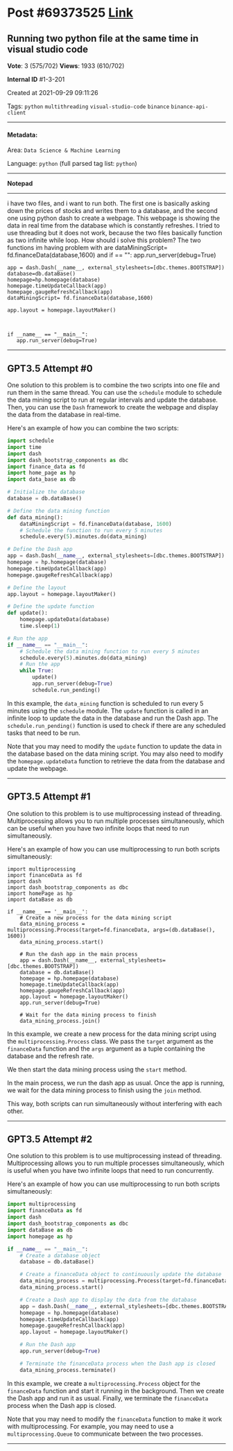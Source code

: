 
# Post \#69373525 [Link](https://stackoverflow.com/questions/69373525/)

## Running two python file at the same time in visual studio code

**Vote**: 3 (575/702) **Views**: 1933 (610/702) 

**Internal ID** \#1-3-201

Created at 2021-09-29 09:11:26

Tags: `python` `multithreading` `visual-studio-code` `binance` `binance-api-client`

----------

#### Metadata:

Area: `Data Science & Machine Learning`

Language: `python` (full parsed tag list: `python`)

----------

**Notepad**


----------

i have two files, and i want to run both. The first one is basically asking down the prices of stocks and writes them to a database, and the second one using python dash to create a webpage. This webpage is showing the data in real time from the database which is constantly refreshes. I tried to use threading but it does not work, because the two files basically function as two infinite while loop. How should i solve this problem?
The two functions im having problem with are
dataMiningScript= fd.financeData(database,1600)
and
if  == "":
app.run_server(debug=True)
```
app = dash.Dash(__name__, external_stylesheets=[dbc.themes.BOOTSTRAP])
database=db.dataBase()
homepage=hp.homepage(database)
homepage.timeUpdateCallback(app)
homepage.gaugeRefreshCallback(app)
dataMiningScript= fd.financeData(database,1600)

app.layout = homepage.layoutMaker()



if __name__ == "__main__":
   app.run_server(debug=True)
```



----------
        
## GPT3.5 Attempt \#0

One solution to this problem is to combine the two scripts into one file and run them in the same thread. You can use the `schedule` module to schedule the data mining script to run at regular intervals and update the database. Then, you can use the `Dash` framework to create the webpage and display the data from the database in real-time.

Here's an example of how you can combine the two scripts:

```python
import schedule
import time
import dash
import dash_bootstrap_components as dbc
import finance_data as fd
import home_page as hp
import data_base as db

# Initialize the database
database = db.dataBase()

# Define the data mining function
def data_mining():
    dataMiningScript = fd.financeData(database, 1600)
    # Schedule the function to run every 5 minutes
    schedule.every(5).minutes.do(data_mining)

# Define the Dash app
app = dash.Dash(__name__, external_stylesheets=[dbc.themes.BOOTSTRAP])
homepage = hp.homepage(database)
homepage.timeUpdateCallback(app)
homepage.gaugeRefreshCallback(app)

# Define the layout
app.layout = homepage.layoutMaker()

# Define the update function
def update():
    homepage.updateData(database)
    time.sleep(1)

# Run the app
if __name__ == "__main__":
    # Schedule the data mining function to run every 5 minutes
    schedule.every(5).minutes.do(data_mining)
    # Run the app
    while True:
        update()
        app.run_server(debug=True)
        schedule.run_pending()
```

In this example, the `data_mining` function is scheduled to run every 5 minutes using the `schedule` module. The `update` function is called in an infinite loop to update the data in the database and run the Dash app. The `schedule.run_pending()` function is used to check if there are any scheduled tasks that need to be run.

Note that you may need to modify the `update` function to update the data in the database based on the data mining script. You may also need to modify the `homepage.updateData` function to retrieve the data from the database and update the webpage.

--------

## GPT3.5 Attempt \#1

One solution to this problem is to use multiprocessing instead of threading. Multiprocessing allows you to run multiple processes simultaneously, which can be useful when you have two infinite loops that need to run simultaneously.

Here's an example of how you can use multiprocessing to run both scripts simultaneously:

```
import multiprocessing
import financeData as fd
import dash
import dash_bootstrap_components as dbc
import homePage as hp
import dataBase as db

if __name__ == '__main__':
    # Create a new process for the data mining script
    data_mining_process = multiprocessing.Process(target=fd.financeData, args=(db.dataBase(), 1600))
    data_mining_process.start()

    # Run the dash app in the main process
    app = dash.Dash(__name__, external_stylesheets=[dbc.themes.BOOTSTRAP])
    database = db.dataBase()
    homepage = hp.homepage(database)
    homepage.timeUpdateCallback(app)
    homepage.gaugeRefreshCallback(app)
    app.layout = homepage.layoutMaker()
    app.run_server(debug=True)

    # Wait for the data mining process to finish
    data_mining_process.join()
```

In this example, we create a new process for the data mining script using the `multiprocessing.Process` class. We pass the `target` argument as the `financeData` function and the `args` argument as a tuple containing the database and the refresh rate.

We then start the data mining process using the `start` method.

In the main process, we run the dash app as usual. Once the app is running, we wait for the data mining process to finish using the `join` method.

This way, both scripts can run simultaneously without interfering with each other.

--------

## GPT3.5 Attempt \#2

One solution to this problem is to use multiprocessing instead of threading. Multiprocessing allows you to run multiple processes simultaneously, which is useful when you have two infinite loops that need to run concurrently.

Here's an example of how you can use multiprocessing to run both scripts simultaneously:

```python
import multiprocessing
import financeData as fd
import dash
import dash_bootstrap_components as dbc
import dataBase as db
import homepage as hp

if __name__ == "__main__":
    # Create a database object
    database = db.dataBase()

    # Create a financeData object to continuously update the database
    data_mining_process = multiprocessing.Process(target=fd.financeData, args=(database, 1600))
    data_mining_process.start()

    # Create a Dash app to display the data from the database
    app = dash.Dash(__name__, external_stylesheets=[dbc.themes.BOOTSTRAP])
    homepage = hp.homepage(database)
    homepage.timeUpdateCallback(app)
    homepage.gaugeRefreshCallback(app)
    app.layout = homepage.layoutMaker()

    # Run the Dash app
    app.run_server(debug=True)

    # Terminate the financeData process when the Dash app is closed
    data_mining_process.terminate()
```

In this example, we create a `multiprocessing.Process` object for the `financeData` function and start it running in the background. Then we create the Dash app and run it as usual. Finally, we terminate the `financeData` process when the Dash app is closed.

Note that you may need to modify the `financeData` function to make it work with multiprocessing. For example, you may need to use a `multiprocessing.Queue` to communicate between the two processes.

--------
